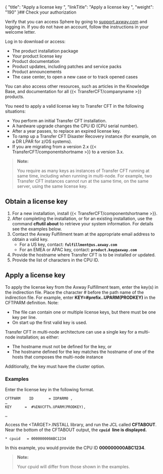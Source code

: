 {
    "title": "Apply a license key ",
    "linkTitle": "Apply a license key ",
    "weight": "190"
}## Check your authorization

Verify that you can access Sphere by going to [support.axway.com](https://support.axway.com/) and logging in. If you do not have an account, follow the instructions in your welcome letter.

Log in to download or access:

-   The product installation package
-   Your product license key
-   Product documentation
-   Product updates, including patches and service packs
-   Product announcements
-   The case center, to open a new case or to track opened cases

You can also access other resources, such as articles in the Knowledge Base, and documentation for all {{< TransferCFT/companyname  >}} products.

You need to apply a valid license key to Transfer CFT in the following situations:

-   You perform an initial Transfer CFT installation.
-   A hardware upgrade changes the CPU ID (CPU serial number).
-   After a year passes, to replace an expired license key.
-   To ramp up a Transfer CFT Disaster Recovery instance (for example, on a DR LPAR for z/OS systems).
-   If you are migrating from a version 2.x {{< TransferCFT/componentshortname >}} to a version 3.x.

> **Note:**
>
> You require as many keys as instances of Transfer CFT running at same time, including when running in multi-node. For example, two Transfer CFT instances cannot run at the same time, on the same server, using the same license key.

## Obtain a license key

1.  For a new installation, install {{< TransferCFT/componentshortname >}}.
2.  After completing the installation, or for an existing installation, use the command **cftutil about** to retrieve your system information. For details see the examples below.
3.  Contact the Axway Fulfillment team at the appropriate email address to obtain a valid key.
    -   For a US key, contact: **`fulfillment@us.axway.com`**
    -   For an EMEA or APAC key, contact: **`product.key@axway.com`**
4.  Provide the hostname where Transfer CFT is to be installed or updated.
5.  Provide the list of characters in the CPU ID.

<span id="Apply"></span>

## Apply a license key

To apply the license key from the Axway Fulfillment team, enter the key(s) in the indirection file. Place the character # before the path name of the indirection file. For example, enter **KEY=#prefix..UPARM(PRODKEY)** in the CFTPARM definition. Note:

-   The file can contain one or multiple license keys, but there must be one key per line.
-   On start up the first valid key is used.

Transfer CFT in multi-node architecture can use a single key for a multi-node installation; as either:

-   The hostname must not be defined for the key, or
-   The hostname defined for the key matches the hostname of one of the hosts that composes the multi-node instance

Additionally, the key must have the cluster option.

### Examples

Enter the license key in the following format.



    CFTPARM    ID       = IDPARM0 ,
    …
    KEY      =  #%ENVCFT%.UPARM(PRODKEY),

    …

Access the &lt;TARGET>.INSTALL library, and run the JCL called **CFTABOUT**. Near the bottom of the CFTABOUT output, the **`cpuid `line is displayed.**  



    * cpuid   = 000000000ABC1234

In this example, you would provide the CPU ID **000000000ABC1234**.

> **Note:**
>
> Your cpuid will differ from those shown in the examples.
